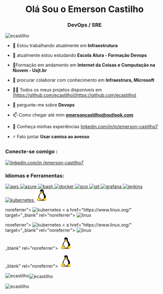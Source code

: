 <h1 align="center">Olá Sou o Emerson Castilho</h1>
<h3 align="center">DevOps / SRE</h3>

<p align="left"> <img src="https://komarev .com/ghpvc/?username=ecastilho&label=Profile%20views&color=0e75b6&style=flat" alt="ecastilho" /> </p>

- 🔭 Estou trabalhando atualmente em **Infraestrutura**

- 🌱 atualmente estou estudando **Escola Alura - Formação Devops**

- 📝Formação em andamento em **Internet da Coisas e Computação na Nuvem - Usjt.br**

- 🤝 procurar colaborar com conhecimento em **Infraestrura, Microsoft**

- 👨‍💻 Todos os meus projetos disponíveis em [https://github.com/ecastilho](https://github.com/ecastilho)

- 💬 pergunte-me sobre **Devops**

- 📫 Como chegar até mim **emersoncastilho@outlook.com**

- 📄 Conheça minhas experiências [linkedin.com/in/in/emerson-castilho7](linkedin.com/in/emerson-castilho7)

- ⚡ Fato juntar **Usar camisa ao avesso**

<h3 align="left">Conecte-se comigo :</h3>
<p align="left">
<a href="https://linkedin.com/in/linkedin.com/in/emerson-castilho7" target="blank"><img align="center " src="https://raw.githubusercontent.com/rahuldkjain/github-profile-readme-generator/master/src/images/icons/Social/linked-in-alt.svg" alt="linkedin.com/in /emerson-castilho7" height="30" width="40" /></a>
</p>

<h3 align="left">Idiomas e Ferramentas:</h3>
<p align="left"> <a href="https://aws.amazon.com" target="_blank" rel="noreferrer"> <img src="https://raw.githubusercontent.com/devicons /devicon/master/icons/amazonwebservices/amazonwebservices-original-wordmark.svg" alt="aws" width="40" height="40"/> </a> <a href="https://azure.microsoft .com/en-in/" target="_blank" rel="noreferrer"> <img src="https://www.vectorlogo.zone/logos/microsoft_azure/microsoft_azure-icon.svg" alt="azure" largura ="40" height="40"/> </a> <a href="https://www.gnu.org/software/bash/" target="_blank" rel="noreferrer"><img src="https://www.vectorlogo.zone/logos/gnu_bash/gnu_bash-icon.svg" alt="bash" width="40" height="40"/> </a> <a href= "https://www.docker.com/" target="_blank" rel="noreferrer"> <img src="https://raw.githubusercontent.com/devicons/devicon/master/icons/docker/docker- original-wordmark.svg" alt="docker" width="40" height="40"/> </a> <a href="https://cloud.google.com" target="_blank" rel=" noreferrer"> <img src="https://www.vectorlogo.zone/logos/google_cloud/google_cloud-icon.svg" alt="gcp" width="40" height="40"/> </a><a href="https://git-scm.com/" target="_blank" rel="noreferrer"> <img src="https://www.vectorlogo.zone/logos/git-scm/git- scm-icon.svg" alt="git" width="40" height="40"/> </a> <a href="https://grafana.com" target="_blank" rel="noreferrer" > <img src="https://www.vectorlogo.zone/logos/grafana/grafana-icon.svg" alt="grafana" width="40" height="40"/> </a> <a href ="https://www.jenkins.io" target="_blank" rel="noreferrer"> <img src="https://www.vectorlogo.zone/logos/jenkins/jenkins-icon.svg" alt= "jenkins" largura="40"height="40"/> </a> <a href="https://kubernetes.io" target="_blank" rel="noreferrer"> <img src="https://www.vectorlogo.zone/ logos/kubernetes/kubernetes-icon.svg" alt="kubernetes" width="40" height="40"/> </a> <a href="https://www.linux.org/" target=" _blank" rel="noreferrer"> <img src="https://raw.githubusercontent.com/devicons/devicon/master/icons/linux/linux-original.svg" alt="linux" width="40" height ="40"/> </a> </p>noreferrer"> <img src="https://www.vectorlogo.zone/logos/kubernetes/kubernetes-icon.svg" alt="kubernetes" width="40" height="40"/> </a> < a href="https://www.linux.org/" target="_blank" rel="noreferrer"> <img src="https://raw.githubusercontent.com/devicons/devicon/master/icons/linux /linux-original.svg" alt="linux" largura="40" altura="40"/> </a> </p>noreferrer"> <img src="https://www.vectorlogo.zone/logos/kubernetes/kubernetes-icon.svg" alt="kubernetes" width="40" height="40"/> </a> < a href="https://www.linux.org/" target="_blank" rel="noreferrer"> <img src="https://raw.githubusercontent.com/devicons/devicon/master/icons/linux /linux-original.svg" alt="linux" largura="40" altura="40"/> </a> </p>_blank" rel="noreferrer"> <img src="https://raw.githubusercontent.com/devicons/devicon/master/icons/linux/linux-original.svg" alt="linux" width="40" height ="40"/> </a> </p>_blank" rel="noreferrer"> <img src="https://raw.githubusercontent.com/devicons/devicon/master/icons/linux/linux-original.svg" alt="linux" width="40" height ="40"/> </a> </p>

<p><img align="left" src="https://github-readme-stats.vercel.app/api/top-langs?username=ecastilho&show_icons=true&locale=en&layout=compact" alt="ecastilho" /> </p>

<p> <img align="center" src="https://github-readme-stats.vercel.app/api?username=ecastilho&show_icons=true&locale=en" alt="ecastilho" /> </p>

<p><img align="center" src="https://github-readme-streak-stats.herokuapp.com/?user=ecastilho&" alt="ecastilho" /></p>
